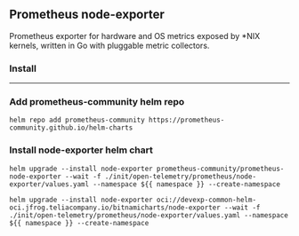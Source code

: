 ## Prometheus node-exporter
Prometheus exporter for hardware and OS metrics exposed by *NIX kernels, written in Go with pluggable metric collectors.

### Install
---
### Add prometheus-community helm repo
```
helm repo add prometheus-community https://prometheus-community.github.io/helm-charts    

```
### Install node-exporter helm chart
```
helm upgrade --install node-exporter prometheus-community/prometheus-node-exporter --wait -f ./init/open-telemetry/prometheus/node-exporter/values.yaml --namespace ${{ namespace }} --create-namespace

```

```
helm upgrade --install node-exporter oci://devexp-common-helm-oci.jfrog.teliacompany.io/bitnamicharts/node-exporter --wait -f ./init/open-telemetry/prometheus/node-exporter/values.yaml --namespace ${{ namespace }} --create-namespace
```